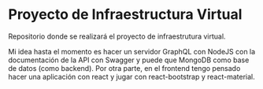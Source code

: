 # Proyecto de Infraestructura Virtual

Repositorio donde se realizará el proyecto de infraestrutura virtual.

Mi idea hasta el momento es hacer un servidor GraphQL con NodeJS con la documentación de la API con Swagger y puede que MongoDB como base de datos (como backend).
Por otra parte, en el frontend tengo pensado hacer una aplicación con react y jugar con react-bootstrap y react-material.